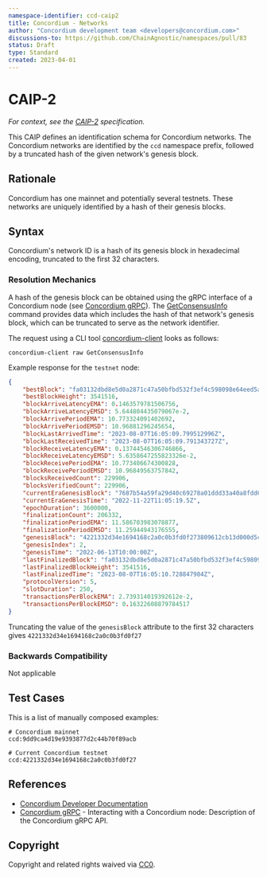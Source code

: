 ```yaml
---
namespace-identifier: ccd-caip2
title: Concordium - Networks
author: "Concordium development team <developers@concordium.com>"
discussions-to: https://github.com/ChainAgnostic/namespaces/pull/83
status: Draft
type: Standard
created: 2023-04-01
---
```


<!--You can leave these HTML comments in your merged EIP and delete the 
 visible duplicate text guides, they will not appear and may be helpful to 
 refer to if you edit it again. This is the suggested template for new EIPs.
 Note that an EIP number will be assigned by an editor. When opening a pull
 request to submit your EIP, please use an abbreviated title in the 
 filename, `caipX.md`, all lowercase, no `-` between the CAIP and its 
 number.-->

# CAIP-2

*For context, see the [CAIP-2][] specification.*

<!-- Provide a simplified and layman-accessible explanation of the CAIP.-->

This CAIP defines an identification schema for Concordium networks.
The Concordium networks are identified by the `ccd` namespace prefix, followed by a truncated hash of the given network's genesis block.

## Rationale
<!--A short (~200 word) description of the technical issue being addressed.-->
Concordium has one mainnet and potentially several testnets.
These networks are uniquely identified by a hash of their genesis blocks.

## Syntax

<!-- Explain the actual algorithm or transformation needed to transform inputs into a
conformant and unique CAIP deterministically.  Consider including a regular
expression for validation as well, as some consumers or toolmakers may want to
support this CAIP without a deep understanding of any specifications, devdocs,
or improvement proposals on which this specification depends. -->

Concordium's network ID is a hash of its genesis block in hexadecimal encoding, truncated to the first 32 characters.

<!-- TODO: add some details, e.g. something like pseudocode `truncate(SHA512(block_data), 32)` -->

### Resolution Mechanics

A hash of the genesis block can be obtained using the gRPC interface of a Concordium node (see [Concordium gRPC][]).
The [GetConsensusInfo][] command provides data which includes the hash of that network's genesis block, which can be truncated to serve as the network identifier.

The request using a CLI tool [concordium-client][] looks as follows:

```
concordium-client raw GetConsensusInfo
```

Example response for the `testnet` node:

```json
{
    "bestBlock": "fa03132dbd8e5d0a2871c47a50bfbd532f3ef4c598098e64eed5a07a169f2574",
    "bestBlockHeight": 3541516,
    "blockArriveLatencyEMA": 0.1463579781506756,
    "blockArriveLatencyEMSD": 5.644804435079067e-2,
    "blockArrivePeriodEMA": 10.773324091402692,
    "blockArrivePeriodEMSD": 10.96881296245654,
    "blockLastArrivedTime": "2023-08-07T16:05:09.799512996Z",
    "blockLastReceivedTime": "2023-08-07T16:05:09.791343727Z",
    "blockReceiveLatencyEMA": 0.13744546306746866,
    "blockReceiveLatencyEMSD": 5.6358647255823326e-2,
    "blockReceivePeriodEMA": 10.773406674300828,
    "blockReceivePeriodEMSD": 10.96849563757842,
    "blocksReceivedCount": 229906,
    "blocksVerifiedCount": 229906,
    "currentEraGenesisBlock": "7687b54a59fa29d40c69278a01ddd33a40a8fdd6775a3a01343b3576205db1e1",
    "currentEraGenesisTime": "2022-11-22T11:05:19.5Z",
    "epochDuration": 3600000,
    "finalizationCount": 206332,
    "finalizationPeriodEMA": 11.586703983078877,
    "finalizationPeriodEMSD": 11.25944943176555,
    "genesisBlock": "4221332d34e1694168c2a0c0b3fd0f273809612cb13d000d5c2e00e85f50f796",
    "genesisIndex": 2,
    "genesisTime": "2022-06-13T10:00:00Z",
    "lastFinalizedBlock": "fa03132dbd8e5d0a2871c47a50bfbd532f3ef4c598098e64eed5a07a169f2574",
    "lastFinalizedBlockHeight": 3541516,
    "lastFinalizedTime": "2023-08-07T16:05:10.728847984Z",
    "protocolVersion": 5,
    "slotDuration": 250,
    "transactionsPerBlockEMA": 2.739314019392612e-2,
    "transactionsPerBlockEMSD": 0.16322608879784517
}
```

Truncating the value of the `genesisBlock` attribute to the first 32 characters gives `4221332d34e1694168c2a0c0b3fd0f27`

<!-- Many blockchain systems allow for transactions, asset-states, etc. to be
validated against the chain they are targeting or depending to to avoid replay
attacks or other unintended outcomes. This is often done by an API or RPC call
to a node to validate the targetted chain or network. Include a sample
request/response and add the relevant documentation to the `## References`
section below if possible, as well as an explanation of any steps needed to
validate the results, calculate checksums, etc. -->

### Backwards Compatibility

Not applicable

## Test Cases

This is a list of manually composed examples:

```
# Concordium mainnet
ccd:9dd9ca4d19e9393877d2c44b70f89acb

# Current Concordium testnet
ccd:4221332d34e1694168c2a0c0b3fd0f27
```

## References

- [Concordium Developer Documentation][]
- [Concordium gRPC][] - Interacting with a Concordium node: Description of the Concordium gRPC API.

[Concordium Developer Documentation]: https://developer.concordium.software/en/mainnet/index.html
[Concordium gRPC]: http://developer.concordium.software/concordium-grpc-api/
[concordium-client]: https://developer.concordium.software/en/mainnet/net/references/concordium-client.html
[GetConsensusInfo]:https://developer.concordium.software/concordium-grpc-api/#concordium.v2.ConsensusInfo

[CAIP-2]: ccd/caip2

## Copyright
Copyright and related rights waived via [CC0](https://creativecommons.org/publicdomain/zero/1.0/).
